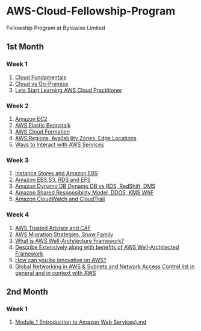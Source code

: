 # AWS-Cloud-Fellowship-Program
Fellowship Program at Bytewise Limited
## 1st Month
### Week 1
1. [Cloud Fundamentals](https://github.com/kashirdotcom/AWS-Cloud-Fellowship-Program/blob/main/Month%231/Week%231/30%20Aug-Cloud%20Fundamentals.md)
2. [Cloud vs On-Premise](https://github.com/kashirdotcom/AWS-Cloud-Fellowship-Program/blob/main/Month%231/Week%231/1st%2C%20Sept-Cloud%20vs%20On-Premise.md)
3. [Lets Start Learning AWS Cloud Practitioner](https://github.com/kashirdotcom/AWS-Cloud-Fellowship-Program/blob/main/Month%231/Week%231/Lets%20Start%20Learning%20AWS%20Cloud%20Practitioner.md)

### Week 2
1. [Amazon EC2](https://github.com/kashirdotcom/AWS-Cloud-Fellowship-Program/blob/main/Month%231/Week%232/Amazon%20EC2%20(Introduction%2C%20Types%2C%20Scaling%2C%20Auto%20Scaling).md)
2. [AWS Elastic Beanstalk](https://github.com/kashirdotcom/AWS-Cloud-Fellowship-Program/blob/main/Month%231/Week%232/AWS%20Elastic%20Beanstalk.md)
3. [AWS Cloud Formation](https://github.com/kashirdotcom/AWS-Cloud-Fellowship-Program/blob/main/Month%231/Week%232/AWS%20Cloud%20Formation.md)
4. [AWS Regions, Availability Zones, Edge Locations](https://github.com/kashirdotcom/AWS-Cloud-Fellowship-Program/blob/main/Month%231/Week%232/AWS%20Regions%2C%20Availability%20Zones%2C%20Edge%20Locations(About%2C%20List%2C%20characteristics).md)
5. [Ways to Interact with AWS Services](https://github.com/kashirdotcom/AWS-Cloud-Fellowship-Program/blob/main/Month%231/Week%232/Ways%20to%20Interact%20with%20AWS%20Services.md)

### Week 3
1. [Instance Stores and Amazon EBS](https://github.com/kashirdotcom/AWS-Cloud-Fellowship-Program/blob/main/Month%231/Week%233/Instance%20Stores%20and%20Amazon%20EBS.md)
2. [Amazon EBS,S3, RDS and EFS](https://github.com/kashirdotcom/AWS-Cloud-Fellowship-Program/blob/main/Month%231/Week%233/Amazon%20EBS%2CS3%2C%20RDS%20and%20EFS.md)
3. [Amazon Dynamo DB,Dynamo DB vs RDS, RedShift, DMS](https://github.com/kashirdotcom/AWS-Cloud-Fellowship-Program/blob/main/Month%231/Week%233/Amazon%20Dynamo%20DB%2CRedShift%20and%20DMS.md)
4. [Amazon Shared Responsibility Model, DDOS, KMS,WAF](https://github.com/kashirdotcom/AWS-Cloud-Fellowship-Program/blob/main/Month%231/Week%233/Amazon%20Shared%20Responsibility%20Model%2C%20DDOS%2C%20KMS%2CWAF%20.md)
5. [Amazon CloudWatch and CloudTrail](https://github.com/kashirdotcom/AWS-Cloud-Fellowship-Program/blob/main/Month%231/Week%233/Amazon%20CloudWatch%20and%20CloudTrail.md)

### Week 4
1. [AWS Trusted Advisor and CAF](https://github.com/kashirdotcom/AWS-Cloud-Fellowship-Program/blob/main/Month%231/Week%234/AWS%20Trusted%20Advisor%20and%20CAF.md)
2. [AWS Migration Strategies, Snow Family](https://github.com/kashirdotcom/AWS-Cloud-Fellowship-Program/blob/main/Month%231/Week%234/AWS%20Migration%20Strategies%2C%20Snow%20Family.md)
3. [What is AWS Well-Architecture Framework?](https://github.com/kashirdotcom/AWS-Cloud-Fellowship-Program/blob/main/Month%231/Week%234/What%20is%20AWS%20Well-Architecture%20Framework.md)
4. [Describe Extensively along with benefits of AWS Well-Architected Framework](https://github.com/kashirdotcom/AWS-Cloud-Fellowship-Program/blob/main/Month%231/Week%234/Describe%20Extensively%20along%20with%20benefits%3F.md)
5. [How can you be innovative on AWS?](https://github.com/kashirdotcom/AWS-Cloud-Fellowship-Program/blob/main/Month%231/Week%234/How%20can%20you%20be%20innovative%20on%20AWS%3F.md)
6. [Global Networking in AWS &  Subnets and Network Access Control list in general and in context with AWS](https://github.com/kashirdotcom/AWS-Cloud-Fellowship-Program/blob/main/Month%231/Week%234/Global%20Networking%20in%20AWS.md)

## 2nd Month 
### Week 1
1. [Module_1 (Introduction to Amazon Web Services).md
](https://github.com/kashirdotcom/AWS-Cloud-Fellowship-Program/blob/main/Month%232/aws-cloud-practitioner-essentials/Modules%5CWeeks/Module_1%20(Introduction%20to%20Amazon%20Web%20Services).md)

